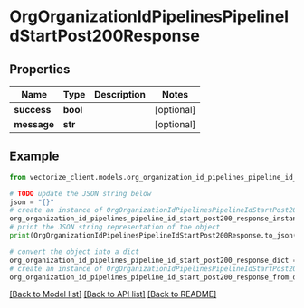 # OrgOrganizationIdPipelinesPipelineIdStartPost200Response


## Properties

Name | Type | Description | Notes
------------ | ------------- | ------------- | -------------
**success** | **bool** |  | [optional] 
**message** | **str** |  | [optional] 

## Example

```python
from vectorize_client.models.org_organization_id_pipelines_pipeline_id_start_post200_response import OrgOrganizationIdPipelinesPipelineIdStartPost200Response

# TODO update the JSON string below
json = "{}"
# create an instance of OrgOrganizationIdPipelinesPipelineIdStartPost200Response from a JSON string
org_organization_id_pipelines_pipeline_id_start_post200_response_instance = OrgOrganizationIdPipelinesPipelineIdStartPost200Response.from_json(json)
# print the JSON string representation of the object
print(OrgOrganizationIdPipelinesPipelineIdStartPost200Response.to_json())

# convert the object into a dict
org_organization_id_pipelines_pipeline_id_start_post200_response_dict = org_organization_id_pipelines_pipeline_id_start_post200_response_instance.to_dict()
# create an instance of OrgOrganizationIdPipelinesPipelineIdStartPost200Response from a dict
org_organization_id_pipelines_pipeline_id_start_post200_response_from_dict = OrgOrganizationIdPipelinesPipelineIdStartPost200Response.from_dict(org_organization_id_pipelines_pipeline_id_start_post200_response_dict)
```
[[Back to Model list]](../README.md#documentation-for-models) [[Back to API list]](../README.md#documentation-for-api-endpoints) [[Back to README]](../README.md)


